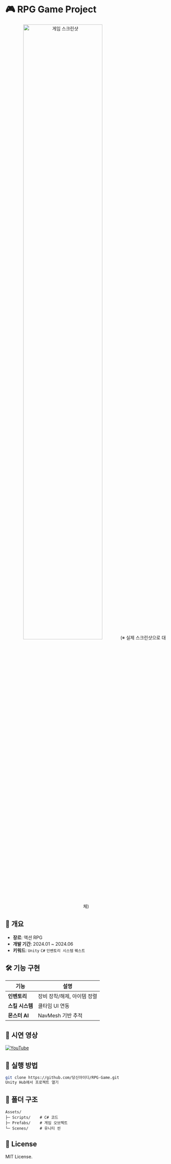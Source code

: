# 🎮 RPG Game Project  

<div align="center">
  <img src="https://via.placeholder.com/800x400" alt="게임 스크린샷" width="70%">  
  (※ 실제 스크린샷으로 대체)
</div>

## 📌 개요  
- **장르**: 액션 RPG  
- **개발 기간**: 2024.01 ~ 2024.06  
- **키워드**: `Unity` `C#` `인벤토리 시스템` `퀘스트`  

## 🛠 기능 구현  
| 기능 | 설명 |  
|------|------|  
| **인벤토리** | 장비 장착/해제, 아이템 정렬 |  
| **스킬 시스템** | 쿨타임 UI 연동 |  
| **몬스터 AI** | NavMesh 기반 추적 |  

## 🎥 시연 영상  
[![YouTube](https://img.shields.io/badge/YouTube-FF0000?style=flat&logo=youtube)](https://youtu.be/예시링크)  

## 🚀 실행 방법  
```bash
git clone https://github.com/당신아이디/RPG-Game.git
Unity Hub에서 프로젝트 열기
```

## 📂 폴더 구조  
```
Assets/
├─ Scripts/    # C# 코드
├─ Prefabs/    # 게임 오브젝트
└─ Scenes/     # 유니티 씬
```

## 📜 License  
MIT License.  
